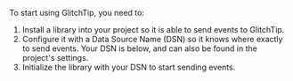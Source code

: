 To start using GlitchTip, you need to:

1. Install a library into your project so it is able to send events to GlitchTip.
2. Configure it with a Data Source Name (DSN) so it knows where exactly to send events. Your DSN is below, and can also be found in the project's settings.
3. Initialize the library with your DSN to start sending events.
